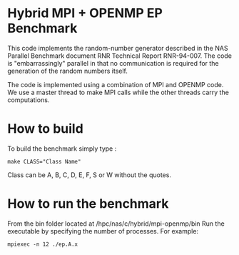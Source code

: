 # Hybrid MPI + OPENMP EP Benchmark

This code implements the random-number generator described in the
NAS Parallel Benchmark document RNR Technical Report RNR-94-007.
The code is "embarrassingly" parallel in that no communication is
required for the generation of the random numbers itself. 

The code is implemented using a combination of MPI and OPENMP code. 
We use a master thread to make MPI calls while the other threads carry the computations. 


# How to build

To build the benchmark simply type :

```
make CLASS="Class Name"
````

Class can be A, B, C, D, E, F, S or W without the quotes.


# How to run the benchmark

From the bin folder located at /hpc/nas/c/hybrid/mpi-openmp/bin
Run the executable by specifying the number of processes. For example:

```
mpiexec -n 12 ./ep.A.x
```



